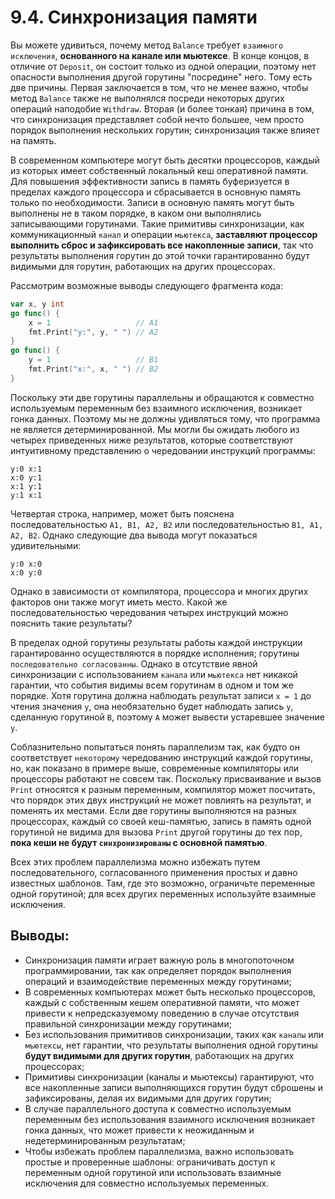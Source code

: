 # 9.4. Синхронизация памяти

Вы можете удивиться, почему метод `Balance` требует `взаимного исключения`, **основанного на канале или мьютексе**. В
конце концов, в отличие от `Deposit`, он состоит только из одной операции, поэтому нет опасности выполнения другой
горутины "посредине" него. Тому есть две причины. Первая заключается в том, что не менее важно, чтобы метод `Balance`
также не выполнялся посреди некоторых других операций наподобие `Withdraw`. Вторая (и более тонкая) причина в том, что
синхронизация представляет собой нечто большее, чем просто порядок выполнения нескольких горутин; синхронизация
также влияет на память.

В современном компьютере могут быть десятки процессоров, каждый из которых имеет собственный локальный кеш оперативной
памяти. Для повышения эффективности запись в память буферизуется в пределах каждого процессора и сбрасывается в основную
память только по необходимости. Записи в основную память могут быть выполнены не в таком порядке, в каком они
выполнялись записывающими горутинами. Такие примитивы синхронизации, как коммуникационный `канал` и операции
`мьютекса`, **заставляют процессор выполнить сброс и зафиксировать все накопленные записи**, так что результаты
выполнения горутин до этой точки гарантированно будут видимыми для горутин, работающих на других процессорах.

Рассмотрим возможные выводы следующего фрагмента кода:

``` go
var x, y int
go func() {
	x = 1                   // A1
	fmt.Print("y:", y, " ") // A2
}
go func() {
	y = 1                   // B1
	fmt.Print("x:", x, " ") // B2
}
```

Поскольку эти две горутины параллельны и обращаются к совместно используемым переменным без взаимного исключения,
возникает гонка данных. Поэтому мы не должны удивляться тому, что программа не является детерминированной. Мы могли бы
ожидать любого из четырех приведенных ниже результатов, которые соответствуют интуитивному представлению о чередовании
инструкций программы:

```
y:0 x:1
х:0 у:1
х:1 у:1
у:1 х:1
```

Четвертая строка, например, может быть пояснена последовательностью `А1, B1, А2, В2` или
последовательностью `B1, A1, А2, В2`. Однако следующие два вывода могут показаться удивительными:

```
y:0 x:0
x:0 y:0
```

Однако в зависимости от компилятора, процессора и многих других факторов они также могут иметь место. Какой же
последовательностью чередования четырех инструкций можно пояснить такие результаты?

В пределах одной горутины результаты работы каждой инструкции гарантированно осуществляются в порядке исполнения;
горутины `последовательно согласованны`. Однако в отсутствие явной синхронизации с использованием `канала` или
`мьютекса` нет никакой гарантии, что события видимы всем горутинам в одном и том же порядке. Хотя горутина
должна наблюдать результат записи `х = 1` до чтения значения `у`, она необязательно будет наблюдать запись `у`,
сделанную горутиной `B`, поэтому `А` может вывести устаревшее значение `у`.

Соблазнительно попытаться понять параллелизм так, как будто он соответствует `некоторому` чередованию инструкций каждой
горутины, но, как показано в примере выше, современные компиляторы или процессоры работают не совсем так.
Поскольку присваивание и вызов `Print` относятся к разным переменным, компилятор может посчитать, что порядок этих двух
инструкций не может повлиять на результат, и поменять их местами. Если две горутины выполняются на разных
процессорах, каждый со своей кеш-памятью, запись в память одной горутиной не видима для вызова `Print` другой
горутины до тех пор, **пока кеши не будут `синхронизированы` с основной памятью**.

Всех этих проблем параллелизма можно избежать путем последовательного, согласованного применения простых и давно
известных шаблонов. Там, где это возможно, ограничьте переменные одной горутиной; для всех других переменных
используйте взаимные исключения.

## Выводы:

* Синхронизация памяти играет важную роль в многопоточном программировании, так как определяет порядок выполнения
  операций и взаимодействие переменных между горутинами;
* В современных компьютерах может быть несколько процессоров, каждый с собственным кешем оперативной памяти, что может
  привести к непредсказуемому поведению в случае отсутствия правильной синхронизации между горутинами;
* Без использования примитивов синхронизации, таких как `каналы` или `мьютексы`, нет гарантии, что результаты выполнения
  одной горутины **будут видимыми для других горутин**, работающих на других процессорах;
* Примитивы синхронизации (каналы и мьютексы) гарантируют, что все накопленные записи выполняющихся горутин будут
  сброшены и зафиксированы, делая их видимыми для других горутин;
* В случае параллельного доступа к совместно используемым переменным без использования взаимного исключения возникает
  гонка данных, что может привести к неожиданным и недетерминированным результатам;
* Чтобы избежать проблем параллелизма, важно использовать простые и проверенные шаблоны: ограничивать доступ к
  переменным одной горутиной или использовать взаимные исключения для совместно используемых переменных.